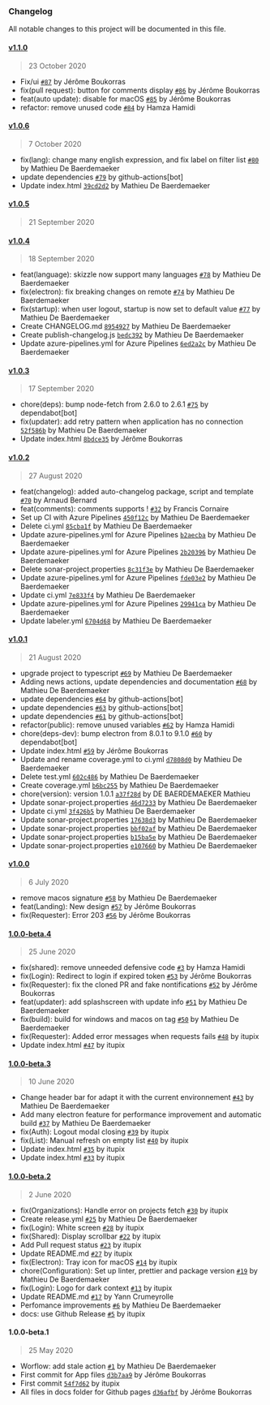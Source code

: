 ### Changelog

All notable changes to this project will be documented in this file.

#### [v1.1.0](http://github.com/AxaGuilDEv/skizzle/compare/v1.0.6...v1.1.0)

> 23 October 2020

- Fix/ui [`#87`](http://github.com/AxaGuilDEv/skizzle/pull/87) by Jérôme Boukorras
- fix(pull request): button for comments display [`#86`](http://github.com/AxaGuilDEv/skizzle/pull/86) by Jérôme Boukorras
- feat(auto update): disable for macOS [`#85`](http://github.com/AxaGuilDEv/skizzle/pull/85) by Jérôme Boukorras
- refactor: remove unused code [`#84`](http://github.com/AxaGuilDEv/skizzle/pull/84) by Hamza Hamidi

#### [v1.0.6](http://github.com/AxaGuilDEv/skizzle/compare/v1.0.5...v1.0.6)

> 7 October 2020

- fix(lang): change many english expression, and fix label on filter list [`#80`](http://github.com/AxaGuilDEv/skizzle/pull/80) by Mathieu De Baerdemaeker
- update dependencies [`#79`](http://github.com/AxaGuilDEv/skizzle/pull/79) by github-actions[bot]
- Update index.html [`39cd2d2`](http://github.com/AxaGuilDEv/skizzle/commit/39cd2d2e8572a85345d1a1ef9301f9ee218c3b0c) by Mathieu De Baerdemaeker

#### [v1.0.5](http://github.com/AxaGuilDEv/skizzle/compare/v1.0.4...v1.0.5)

> 21 September 2020

#### [v1.0.4](http://github.com/AxaGuilDEv/skizzle/compare/v1.0.3...v1.0.4)

> 18 September 2020

- feat(language): skizzle now support many languages [`#78`](http://github.com/AxaGuilDEv/skizzle/pull/78) by Mathieu De Baerdemaeker
- fix(electron): fix breaking changes on remote [`#74`](http://github.com/AxaGuilDEv/skizzle/pull/74) by Mathieu De Baerdemaeker
- fix(startup): when user logout, startup is now set to default value [`#77`](http://github.com/AxaGuilDEv/skizzle/pull/77) by Mathieu De Baerdemaeker
- Create CHANGELOG.md [`8954927`](http://github.com/AxaGuilDEv/skizzle/commit/89549272d7f36db4bd2bd1d8cab20db2d6d8eece) by Mathieu De Baerdemaeker
- Create publish-changelog.js [`bedc392`](http://github.com/AxaGuilDEv/skizzle/commit/bedc39240495ce6fd11e1cd0f9d0e2b9fadfb26b) by Mathieu De Baerdemaeker
- Update azure-pipelines.yml for Azure Pipelines [`6ed2a2c`](http://github.com/AxaGuilDEv/skizzle/commit/6ed2a2c6a699541cbc1f15e51742e0ab56129903) by Mathieu De Baerdemaeker

#### [v1.0.3](http://github.com/AxaGuilDEv/skizzle/compare/v1.0.2...v1.0.3)

> 17 September 2020

- chore(deps): bump node-fetch from 2.6.0 to 2.6.1 [`#75`](http://github.com/AxaGuilDEv/skizzle/pull/75) by dependabot[bot]
- fix(updater): add retry pattern when application has no connection [`52f586b`](http://github.com/AxaGuilDEv/skizzle/commit/52f586b44859c11c8fee06afcb214c63d1691746) by Mathieu De Baerdemaeker
- Update index.html [`8bdce35`](http://github.com/AxaGuilDEv/skizzle/commit/8bdce357b6aaaeee2263a4b1c847aa11fbcd7a42) by Jérôme Boukorras

#### [v1.0.2](http://github.com/AxaGuilDEv/skizzle/compare/v1.0.1...v1.0.2)

> 27 August 2020

- feat(changelog): added auto-changelog package, script and template [`#70`](http://github.com/AxaGuilDEv/skizzle/pull/70) by Arnaud Bernard
- feat(comments): comments supports ! [`#32`](http://github.com/AxaGuilDEv/skizzle/pull/32) by Francis Cornaire
- Set up CI with Azure Pipelines [`450f12c`](http://github.com/AxaGuilDEv/skizzle/commit/450f12c0bc5d1e5a684cd78399763923912dfa97) by Mathieu De Baerdemaeker
- Delete ci.yml [`85cba1f`](http://github.com/AxaGuilDEv/skizzle/commit/85cba1f7fa834474175bf0060e3c161f491a7be5) by Mathieu De Baerdemaeker
- Update azure-pipelines.yml for Azure Pipelines [`b2aecba`](http://github.com/AxaGuilDEv/skizzle/commit/b2aecba9d0435ab77faf69be3c88754f9f29c810) by Mathieu De Baerdemaeker
- Update azure-pipelines.yml for Azure Pipelines [`2b20396`](http://github.com/AxaGuilDEv/skizzle/commit/2b2039622d524a0385a4fda3ca27bb58f815f917) by Mathieu De Baerdemaeker
- Delete sonar-project.properties [`8c31f3e`](http://github.com/AxaGuilDEv/skizzle/commit/8c31f3edd7ee29bdc89587c3b9e30e54cd470992) by Mathieu De Baerdemaeker
- Update azure-pipelines.yml for Azure Pipelines [`fde03e2`](http://github.com/AxaGuilDEv/skizzle/commit/fde03e2278f18d989ceda912360a916cca1dec1e) by Mathieu De Baerdemaeker
- Update ci.yml [`7e833f4`](http://github.com/AxaGuilDEv/skizzle/commit/7e833f45b3bd3000a0905f2127a9a9e8fb75976f) by Mathieu De Baerdemaeker
- Update azure-pipelines.yml for Azure Pipelines [`29941ca`](http://github.com/AxaGuilDEv/skizzle/commit/29941caf55e3b81eb79ce4831c802b0ef3724bd9) by Mathieu De Baerdemaeker
- Update labeler.yml [`6704d68`](http://github.com/AxaGuilDEv/skizzle/commit/6704d684e331067770426944e4e0bb3ae0c69b33) by Mathieu De Baerdemaeker

#### [v1.0.1](http://github.com/AxaGuilDEv/skizzle/compare/v1.0.0...v1.0.1)

> 21 August 2020

- upgrade project to typescript [`#69`](http://github.com/AxaGuilDEv/skizzle/pull/69) by Mathieu De Baerdemaeker
- Adding news actions, update dependencies and documentation [`#68`](http://github.com/AxaGuilDEv/skizzle/pull/68) by Mathieu De Baerdemaeker
- update dependencies [`#64`](http://github.com/AxaGuilDEv/skizzle/pull/64) by github-actions[bot]
- update dependencies [`#63`](http://github.com/AxaGuilDEv/skizzle/pull/63) by github-actions[bot]
- update dependencies [`#61`](http://github.com/AxaGuilDEv/skizzle/pull/61) by github-actions[bot]
- refactor(public): remove unused variables [`#62`](http://github.com/AxaGuilDEv/skizzle/pull/62) by Hamza Hamidi
- chore(deps-dev): bump electron from 8.0.1 to 9.1.0 [`#60`](http://github.com/AxaGuilDEv/skizzle/pull/60) by dependabot[bot]
- Update index.html [`#59`](http://github.com/AxaGuilDEv/skizzle/pull/59) by Jérôme Boukorras
- Update and rename coverage.yml to ci.yml [`d7808d0`](http://github.com/AxaGuilDEv/skizzle/commit/d7808d0d52a37383e305bc920ceae362df4e5c5d) by Mathieu De Baerdemaeker
- Delete test.yml [`602c486`](http://github.com/AxaGuilDEv/skizzle/commit/602c486588fc1931169a03ea1eb7a8ffaac13ad8) by Mathieu De Baerdemaeker
- Create coverage.yml [`b6bc255`](http://github.com/AxaGuilDEv/skizzle/commit/b6bc255a33d7351e1f93ea72f60f5b3fc59818c2) by Mathieu De Baerdemaeker
- chore(version): version 1.0.1 [`a37f28d`](http://github.com/AxaGuilDEv/skizzle/commit/a37f28d58dfe82a36f5e5d63e7b373c79be25aaf) by DE BAERDEMAEKER Mathieu
- Update sonar-project.properties [`46d7233`](http://github.com/AxaGuilDEv/skizzle/commit/46d723390a238f2e9d58724ce21891badbfa15b3) by Mathieu De Baerdemaeker
- Update ci.yml [`3f426b5`](http://github.com/AxaGuilDEv/skizzle/commit/3f426b53030815a31cad95921be772e6e4076702) by Mathieu De Baerdemaeker
- Update sonar-project.properties [`17638d3`](http://github.com/AxaGuilDEv/skizzle/commit/17638d3bebc3f0b2e7bfc59ca2aef04f68d3de3b) by Mathieu De Baerdemaeker
- Update sonar-project.properties [`bbf02af`](http://github.com/AxaGuilDEv/skizzle/commit/bbf02afa94fc81b8911720258b914e9089909822) by Mathieu De Baerdemaeker
- Update sonar-project.properties [`b15ba5e`](http://github.com/AxaGuilDEv/skizzle/commit/b15ba5e124b4ae98275d4905444d1a27219f55ad) by Mathieu De Baerdemaeker
- Update sonar-project.properties [`e107660`](http://github.com/AxaGuilDEv/skizzle/commit/e107660f8859b9f94c26a7ff94f0f97808fc334a) by Mathieu De Baerdemaeker

#### [v1.0.0](http://github.com/AxaGuilDEv/skizzle/compare/1.0.0-beta.4...v1.0.0)

> 6 July 2020

- remove macos signature [`#58`](http://github.com/AxaGuilDEv/skizzle/pull/58) by Mathieu De Baerdemaeker
- feat(Landing): New design [`#57`](http://github.com/AxaGuilDEv/skizzle/pull/57) by Jérôme Boukorras
- fix(Requester): Error 203 [`#56`](http://github.com/AxaGuilDEv/skizzle/pull/56) by Jérôme Boukorras

#### [1.0.0-beta.4](http://github.com/AxaGuilDEv/skizzle/compare/1.0.0-beta.3...1.0.0-beta.4)

> 25 June 2020

- fix(shared): remove unneeded defensive code [`#3`](http://github.com/AxaGuilDEv/skizzle/pull/3) by Hamza Hamidi
- fix(Login): Redirect to login if expired token [`#53`](http://github.com/AxaGuilDEv/skizzle/pull/53) by Jérôme Boukorras
- fix(Requester): fix the cloned PR and fake nontifications [`#52`](http://github.com/AxaGuilDEv/skizzle/pull/52) by Jérôme Boukorras
- feat(updater): add splashscreen with update info [`#51`](http://github.com/AxaGuilDEv/skizzle/pull/51) by Mathieu De Baerdemaeker
- fix(build): build for windows and macos on tag [`#50`](http://github.com/AxaGuilDEv/skizzle/pull/50) by Mathieu De Baerdemaeker
- fix(Requester): Added error messages when requests fails [`#48`](http://github.com/AxaGuilDEv/skizzle/pull/48) by itupix
- Update index.html [`#47`](http://github.com/AxaGuilDEv/skizzle/pull/47) by itupix

#### [1.0.0-beta.3](http://github.com/AxaGuilDEv/skizzle/compare/1.0.0-beta.2...1.0.0-beta.3)

> 10 June 2020

- Change header bar for adapt it with the current environnement [`#43`](http://github.com/AxaGuilDEv/skizzle/pull/43) by Mathieu De Baerdemaeker
- Add many electron feature for performance improvement and automatic build [`#37`](http://github.com/AxaGuilDEv/skizzle/pull/37) by Mathieu De Baerdemaeker
- fix(Auth): Logout modal closing [`#39`](http://github.com/AxaGuilDEv/skizzle/pull/39) by itupix
- fix(List): Manual refresh on empty list [`#40`](http://github.com/AxaGuilDEv/skizzle/pull/40) by itupix
- Update index.html [`#35`](http://github.com/AxaGuilDEv/skizzle/pull/35) by itupix
- Update index.html [`#33`](http://github.com/AxaGuilDEv/skizzle/pull/33) by itupix

#### [1.0.0-beta.2](http://github.com/AxaGuilDEv/skizzle/compare/1.0.0-beta.1...1.0.0-beta.2)

> 2 June 2020

- fix(Organizations): Handle error on projects fetch [`#30`](http://github.com/AxaGuilDEv/skizzle/pull/30) by itupix
- Create release.yml [`#25`](http://github.com/AxaGuilDEv/skizzle/pull/25) by Mathieu De Baerdemaeker
- fix(Login): White screen [`#28`](http://github.com/AxaGuilDEv/skizzle/pull/28) by itupix
- fix(Shared): Display scrollbar [`#22`](http://github.com/AxaGuilDEv/skizzle/pull/22) by itupix
- Add Pull request status [`#23`](http://github.com/AxaGuilDEv/skizzle/pull/23) by itupix
- Update README.md [`#27`](http://github.com/AxaGuilDEv/skizzle/pull/27) by itupix
- fix(Electron): Tray icon for macOS [`#14`](http://github.com/AxaGuilDEv/skizzle/pull/14) by itupix
- chore(Configuration): Set up linter, prettier and package version [`#19`](http://github.com/AxaGuilDEv/skizzle/pull/19) by Mathieu De Baerdemaeker
- fix(Login): Logo for dark context [`#13`](http://github.com/AxaGuilDEv/skizzle/pull/13) by itupix
- Update README.md [`#17`](http://github.com/AxaGuilDEv/skizzle/pull/17) by Yann Crumeyrolle
- Perfomance improvements [`#6`](http://github.com/AxaGuilDEv/skizzle/pull/6) by Mathieu De Baerdemaeker
- docs: use Github Release [`#5`](http://github.com/AxaGuilDEv/skizzle/pull/5) by itupix

#### 1.0.0-beta.1

> 25 May 2020

- Worflow: add stale action [`#1`](http://github.com/AxaGuilDEv/skizzle/pull/1) by Mathieu De Baerdemaeker
- First commit for App files [`d3b7aa9`](http://github.com/AxaGuilDEv/skizzle/commit/d3b7aa9113a2497916d9562d11f1f39ef37621c8) by Jérôme Boukorras
- First commit [`54f7d62`](http://github.com/AxaGuilDEv/skizzle/commit/54f7d622db19a72633bce25aac650a5620b31f01) by itupix
- All files in docs folder for Github pages [`d36afbf`](http://github.com/AxaGuilDEv/skizzle/commit/d36afbf6ebf1da5ecd85da1f269f75792fb52fdd) by Jérôme Boukorras
